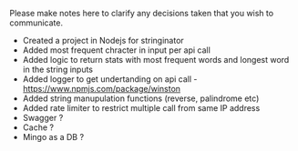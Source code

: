 Please make notes here to clarify any decisions taken that you wish to communicate.

* Created a project in Nodejs for stringinator
* Added most frequent chracter in input per api call
* Added logic to return stats with most frequent words and longest word in the string inputs
* Added logger to get undertanding on api call - https://www.npmjs.com/package/winston
* Added string manupulation functions (reverse, palindrome etc)
* Added rate limiter to restrict multiple call from same IP address
* Swagger ?
* Cache ?
* Mingo as a DB ?



